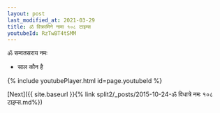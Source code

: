 ```yaml
---
layout: post
last_modified_at: 2021-03-29
title: ॐ विक्रामिने नामा १०८ टाइम्स
youtubeId: RzTwBT4tSMM
---
```

 
 
 ॐ सम्वतसराय नमः  
 
 -  साल कौन है 
 
  
 
  
 
 
 
 
 
 


{% include youtubePlayer.html id=page.youtubeId %}
 
[Next]({{ site.baseurl }}{% link  split2/_posts/2015-10-24-ॐ विधात्रे नमः १०८ टाइम्स.md%})
 
